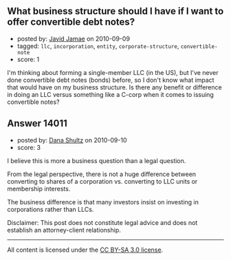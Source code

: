## What business structure should I have if I want to offer convertible debt notes?

- posted by: [Javid Jamae](https://stackexchange.com/users/-1/4142-javid-jamae) on 2010-09-09
- tagged: `llc`, `incorporation`, `entity`, `corporate-structure`, `convertible-note`
- score: 1

I'm thinking about forming a single-member LLC (in the US), but I've never done convertible debt notes (bonds) before, so I don't know what impact that would have on my business structure. Is there any benefit or difference in doing an LLC versus something like a C-corp when it comes to issuing convertible notes?


## Answer 14011

- posted by: [Dana Shultz](https://stackexchange.com/users/-1/1841-dana-shultz) on 2010-09-10
- score: 3

I believe this is more a business question than a legal question.

From the legal perspective, there is not a huge difference between converting to shares of a corporation vs. converting to LLC units or membership interests.

The business difference is that many investors insist on investing in corporations rather than LLCs.

Disclaimer: This post does not constitute legal advice and does not establish an attorney-client relationship.



---

All content is licensed under the [CC BY-SA 3.0 license](https://creativecommons.org/licenses/by-sa/3.0/).
